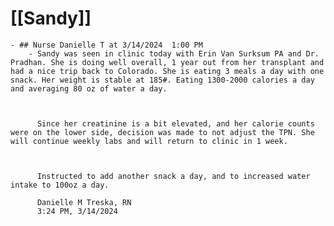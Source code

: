# [[Sandy]]
	- ## Nurse Danielle T at 3/14/2024  1:00 PM
		- Sandy was seen in clinic today with Erin Van Surksum PA and Dr. Pradhan. She is doing well overall, 1 year out from her transplant and had a nice trip back to Colorado. She is eating 3 meals a day with one snack. Her weight is stable at 185#. Eating 1300-2000 calories a day and averaging 80 oz of water a day. 
		  
		  
		  
		  Since her creatinine is a bit elevated, and her calorie counts were on the lower side, decision was made to not adjust the TPN. She will continue weekly labs and will return to clinic in 1 week. 
		  
		  
		  
		  Instructed to add another snack a day, and to increased water intake to 100oz a day. 
		  
		  Danielle M Treska, RN
		  3:24 PM, 3/14/2024